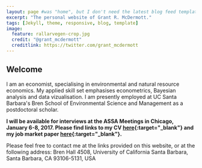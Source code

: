 ```yaml
---
layout: page #was "home", but I don't need the latest blog feed template on the homepage
excerpt: "The personal website of Grant R. McDermott."
tags: [Jekyll, theme, responsive, blog, template]
image:
  feature: rallarvegen-crop.jpg
  credit: "@grant_mcdermott"
  creditlink: https://twitter.com/grant_mcdermott
---
```


## Welcome

I am an economist, specialising in environmental and natural resource economics. My applied skill set emphasises econometrics, Bayesian analysis and data vizualisation. I am presently employed at UC Santa Barbara's Bren School of Environmental Science and Management as a postdoctoral scholar.

**I will be available for interviews at the ASSA Meetings in Chicago, January 6-8, 2017. Please find links to my CV [here](https://drive.google.com/file/d/0B6AgOxtQA9dTa25tZm9GNkZxNWc/edit?usp=sharing){:target="_blank"} and my job market paper [here](https://drive.google.com/file/d/0B6AgOxtQA9dTaWcxdHpsNE5wdjA/view?usp=sharing){:target="_blank"}.**

Please feel free to contact me at the links provided on this website, or at the following address: Bren Hall 4508, University of California Santa Barbara, Santa Barbara, CA 93106-5131, USA

<!--
<p class="rss-subscribe">Subscribe <a href="{{ "/feed.xml" | prepend: site.baseurl }}" target="_blank">via RSS</a>.</p>
-->
